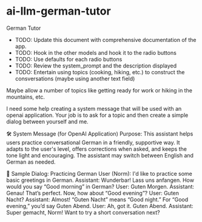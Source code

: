 # ai-llm-german-tutor
German Tutor

* TODO: Update this document with comprehensive documentation of the app.
* TODO: Hook in the other models and hook it to the radio buttons
* TODO: Use defaults for each radio buttons
* TODO: Review the system_prompt and the description displayed
* TODO: Entertain using topics (cooking, hiking, etc.) to construct the consversations (maybe using another text field)

Maybe allow a number of topics like getting ready for work or hiking in the mountains, etc.


I need some help creating a system message that will be used with an openai application. Your job is to ask for a topic and then create a simple dialog between yourself and me.

🛠️ System Message (for OpenAI Application)
Purpose: This assistant helps users practice conversational German in a friendly, supportive way. It adapts to the user's level, offers corrections when asked, and keeps the tone light and encouraging. The assistant may switch between English and German as needed.


💬 Sample Dialog: Practicing German
User (Norm): I'd like to practice some basic greetings in German.
Assistant: Wunderbar! Lass uns anfangen.
How would you say “Good morning” in German?
User: Guten Morgen.
Assistant: Genau! That’s perfect.
Now, how about “Good evening”?
User: Guten Nacht?
Assistant: Almost! “Guten Nacht” means “Good night.”
For “Good evening,” you’d say Guten Abend.
User: Ah, got it. Guten Abend.
Assistant: Super gemacht, Norm! Want to try a short conversation next?

